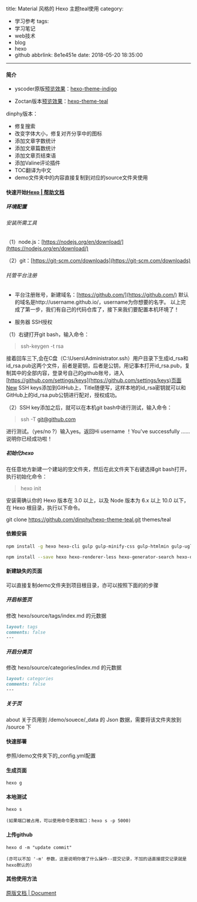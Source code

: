 title: Material 风格的 Hexo 主题teal使用
category:
  - 学习参考
tags:
  - 学习笔记
  - web技术
  - blog
  - hexo
  - github
abbrlink: 8e1e451e
date: 2018-05-20 18:35:00
---
#### 简介

- yscoder原版[预览效果](https://yscoder.github.io)：[hexo-theme-indigo](https://github.com/yscoder/hexo-theme-indigo) 

- Zoctan版本[预览效果](https://hexo-theme-teal.herokuapp.com/)：[hexo-theme-teal](https://github.com/Zoctan/hexo-theme-teal) 

dinphy版本：

- 修复搜索
- 改变字体大小，修复对齐分享中的图标
- 添加文章字数统计
- 添加文章篇数统计
- 添加文章页结束语
- 添加Valine评论插件
- TOC翻译为中文
- demo文件夹中的内容直接复制到对应的source文件夹使用

#### 快速开始[Hexo | 帮助文档](https://hexo.io/zh-cn/docs/)

##### 环境配置

###### 安装所需工具

（1）node.js：[https://nodejs.org/en/download/](https://nodejs.org/en/download/)

（2）git：[https://git-scm.com/downloads](https://git-scm.com/downloads)

###### 托管平台注册

- 平台注册账号，新建域名：[https://github.com/](https://github.com/)
默认的域名是http://username.github.io/，username为你想要的名字。
以上完成了第一步，我们有自己的代码仓库了，接下来我们要配置本机环境了！

- 服务器 SSH授权

（1）右键打开git bash，输入命令：

>ssh-keygen -t rsa

接着回车三下,会在C盘（C:\Users\Administrator\.ssh）用户目录下生成id_rsa和id_rsa.pub这两个文件，前者是密钥，后者是公钥，用记事本打开id_rsa.pub，复制其中的全部内容，登录号自己的github账号，进入[https://github.com/settings/keys](https://github.com/settings/keys)页面New SSH keys添加到GitHub上，Title随便写，这样本地的id_rsa密钥就可以和GitHub上的id_rsa.pub公钥进行配对，授权成功。

（2）SSH key添加之后，就可以在本机git bash中进行测试，输入命令：

>ssh -T git@github.com 

进行测试。（yes/no ?）输入yes。返回Hi username ！You've successfully ......说明你已经成功啦！

##### 初始化hexo

在任意地方新建一个建站的空文件夹，然后在此文件夹下右键选择git bash打开，执行初始化命令：

>hexo init

安装需确认你的 Hexo 版本在 3.0 以上，以及 Node 版本为 6.x 以上 10.0 以下，在 Hexo 根目录，执行以下命令。

git clone https://github.com/dinphy/hexo-theme-teal.git themes/teal

#### 依赖安装

```bash
npm install -g hexo hexo-cli gulp gulp-minify-css gulp-htmlmin gulp-uglify gulp-clean-css babel-cli gulp-babel babel-preset-env
```

```bash
npm install --save hexo hexo-renderer-less hexo-generator-search hexo-deployer-git hexo-wordcount hexo-helper-qrcode hexo-generator-json-content hexo-generator-feed
```

#### 新建缺失的页面

可以直接复制demo文件夹到项目根目录，亦可以按照下面的的步骤

##### 开启标签页

修改 hexo/source/tags/index.md 的元数据

```markdown
layout: tags
comments: false
---
```

##### 开启分类页

修改 hexo/source/categories/index.md 的元数据

```markdown
layout: categories
comments: false
---
```

##### 关于页

about 关于页用到 /demo/souece/_data 的 Json 数据，需要将该文件夹放到 /source 下

#### 快速部署

参照/demo文件夹下的_config.yml配置

#### 生成页面

	hexo g
	
#### 本地测试

	hexo s
	
	(如果端口被占用，可以使用命令更改端口：hexo s -p 5000)
	
#### 上传github

	hexo d -m "update commit"
	
	(亦可以不加 '-m' 参数，这是说明你做了什么操作--提交记录，不加的话直接提交记录就是hexo默认的)

#### 其他使用方法

[原版文档 | Document](https://github.com/yscoder/hexo-theme-indigo/wiki)